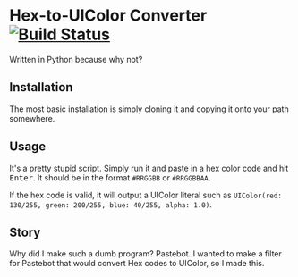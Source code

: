 # Hex-to-UIColor Converter [![Build Status](https://travis-ci.com/juniorRubyist/UIColorHex.svg?branch=master)](https://travis-ci.com/juniorRubyist/UIColorHex)

Written in Python because why not?

## Installation
The most basic installation is simply cloning it
and copying it onto your path somewhere.

## Usage
It's a pretty stupid script. Simply run it and
paste in a hex color code and hit <kbd>Enter</kbd>.
It should be in the format `#RRGGBB` or `#RRGGBBAA`.

If the hex code is valid, it will output a UIColor
literal such as
`UIColor(red: 130/255, green: 200/255, blue: 40/255, alpha: 1.0)`.


## Story
Why did I make such a dumb program? Pastebot.
I wanted to make a filter for Pastebot that would convert Hex codes
to UIColor, so I made this.
